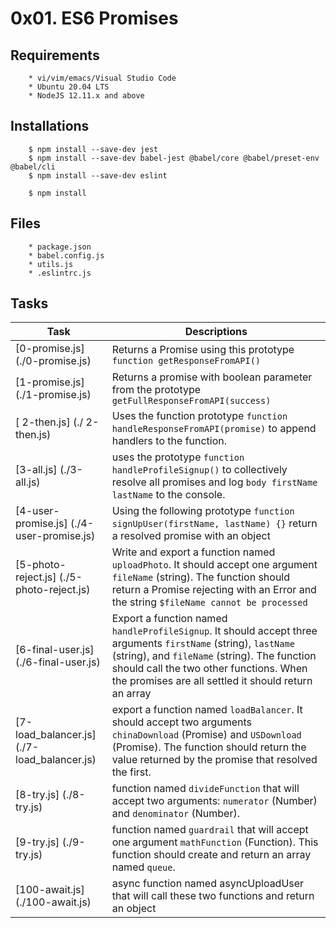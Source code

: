 # 0x01. ES6 Promises

## Requirements
        * vi/vim/emacs/Visual Studio Code
        * Ubuntu 20.04 LTS
        * NodeJS 12.11.x and above

## Installations
        $ npm install --save-dev jest
        $ npm install --save-dev babel-jest @babel/core @babel/preset-env @babel/cli
        $ npm install --save-dev eslint

        $ npm install 

## Files
        * package.json
        * babel.config.js
        * utils.js
        * .eslintrc.js

## Tasks
  | Task | Descriptions |
  | ---- | ------------ |
  | [0-promise.js] (./0-promise.js) | Returns a Promise using this prototype `function getResponseFromAPI()` |
  | [1-promise.js] (./1-promise.js) | Returns a promise with boolean parameter from the prototype `getFullResponseFromAPI(success)` |
  | [ 2-then.js] (./ 2-then.js) | Uses the function prototype `function handleResponseFromAPI(promise)` to append handlers to the function. |
  | [3-all.js] (./3-all.js) | uses the prototype `function handleProfileSignup()` to collectively resolve all promises and log `body firstName lastName` to the console. |
  | [4-user-promise.js] (./4-user-promise.js) | Using the following prototype `function signUpUser(firstName, lastName) {}` return a resolved promise with an object |
  | [5-photo-reject.js] (./5-photo-reject.js) | Write and export a function named `uploadPhoto`. It should accept one argument `fileName` (string). The function should return a Promise rejecting with an Error and the string `$fileName cannot be processed` |
  | [6-final-user.js] (./6-final-user.js) | Export a function named `handleProfileSignup`. It should accept three arguments `firstName` (string), `lastName` (string), and `fileName` (string). The function should call the two other functions. When the promises are all settled it should return an array |
  | [7-load_balancer.js] (./7-load_balancer.js) | export a function named `loadBalancer`. It should accept two arguments `chinaDownload` (Promise) and `USDownload` (Promise). The function should return the value returned by the promise that resolved the first. |
  | [8-try.js] (./8-try.js) | function named `divideFunction` that will accept two arguments: `numerator` (Number) and `denominator` (Number). |
  | [9-try.js] (./9-try.js) | function named `guardrail` that will accept one argument `mathFunction` (Function). This function should create and return an array named `queue`. |
  | [100-await.js] (./100-await.js) | async function named asyncUploadUser that will call these two functions and return an object |
